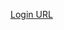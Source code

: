 [Login URL](https://auth.architecture.whiteprompt.net/login?client_id=3thgqofo7foc8hvj043kkmn0a1&response_type=token&scope=aws.cognito.signin.user.admin+email+openid+phone+profile&redirect_uri=http://localhost:3000)
